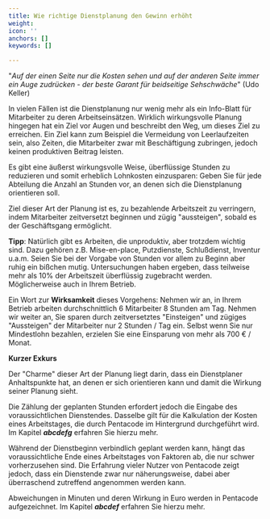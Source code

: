 ```yaml
---
title: Wie richtige Dienstplanung den Gewinn erhöht
weight: 
icon: ''
anchors: []
keywords: []

---
```

"_Auf der einen Seite nur die Kosten sehen und auf der anderen Seite immer ein Auge zudrücken - der beste Garant für beidseitige Sehschwäche_" (Udo Keller)

In vielen Fällen ist die Dienstplanung nur wenig mehr als ein Info-Blatt für Mitarbeiter zu deren Arbeitseinsätzen. Wirklich wirkungsvolle Planung hingegen hat ein Ziel vor Augen und beschreibt den Weg, um dieses Ziel zu erreichen. Ein Ziel kann zum Beispiel die Vermeidung von Leerlaufzeiten sein, also Zeiten, die Mitarbeiter zwar mit Beschäftigung zubringen, jedoch keinen produktiven Beitrag leisten.

Es gibt eine äußerst wirkungsvolle Weise, überflüssige Stunden zu reduzieren und somit erheblich Lohnkosten einzusparen: Geben Sie für jede Abteilung die Anzahl an Stunden vor, an denen sich die Dienstplanung orientieren soll.

Ziel dieser Art der Planung ist es, zu bezahlende Arbeitszeit zu verringern, indem Mitarbeiter zeitversetzt beginnen und zügig "aussteigen", sobald es der Geschäftsgang ermöglicht.

**Tipp**: Natürlich gibt es Arbeiten, die unproduktiv, aber trotzdem wichtig sind. Dazu gehören z.B. Mise-en-place, Putzdienste, Schlußdienst, Inventur u.a.m. Seien Sie bei der Vorgabe von Stunden vor allem zu Beginn aber ruhig ein bißchen mutig. Untersuchungen haben ergeben, dass teilweise mehr als 10% der Arbeitszeit überflüssig zugebracht werden. Möglicherweise auch in Ihrem Betrieb.

Ein Wort zur **Wirksamkeit** dieses Vorgehens: Nehmen wir an, in Ihrem Betrieb arbeiten durchschnittlich 6 Mitarbeiter 8 Stunden am Tag. Nehmen wir weiter an, Sie sparen  durch zeitversetztes "Einsteigen" und zügiges "Aussteigen" der Mitarbeiter nur 2 Stunden / Tag ein. Selbst wenn Sie nur Mindestlohn bezahlen, erzielen Sie eine Einsparung von mehr als 700 € / Monat.

**Kurzer Exkurs**

Der "Charme" dieser Art der Planung liegt darin, dass ein Dienstplaner Anhaltspunkte hat, an denen er sich orientieren kann und damit die Wirkung seiner Planung sieht.

Die Zählung der geplanten Stunden erfordert jedoch die Eingabe des voraussichtlichen Dienstendes. Dasselbe gilt für die Kalkulation der Kosten eines Arbeitstages, die durch Pentacode im Hintergrund durchgeführt wird. Im Kapitel **_abcdefg_** erfahren Sie hierzu mehr.

Während der Dienstbeginn verbindlich geplant werden kann, hängt das voraussichtliche Ende eines Arbeitstages von Faktoren ab, die nur schwer vorherzusehen sind. Die Erfahrung vieler Nutzer von Pentacode zeigt jedoch, dass ein Dienstende zwar nur näherungsweise, dabei aber überraschend zutreffend angenommen werden kann.

Abweichungen in Minuten und deren Wirkung in Euro werden in Pentacode aufgezeichnet. Im Kapitel **_abcdef_** erfahren Sie hierzu mehr.